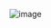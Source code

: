 ![image](https://user-images.githubusercontent.com/85612423/128381506-f1725d8b-9133-4b38-abd8-efbec6f4a6f3.png)
